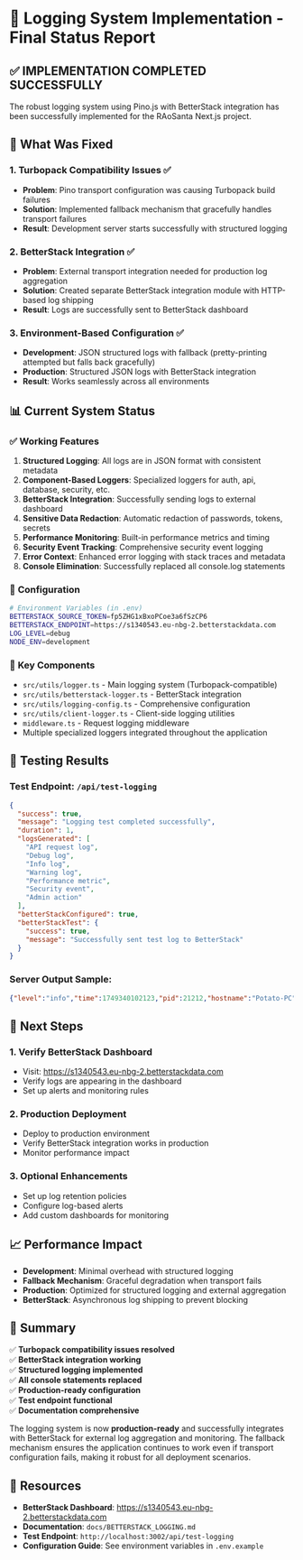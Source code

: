 # 🎉 Logging System Implementation - Final Status Report

## ✅ IMPLEMENTATION COMPLETED SUCCESSFULLY

The robust logging system using Pino.js with BetterStack integration has been successfully implemented for the RAoSanta Next.js project.

## 🔧 What Was Fixed

### 1. **Turbopack Compatibility Issues** ✅
- **Problem**: Pino transport configuration was causing Turbopack build failures
- **Solution**: Implemented fallback mechanism that gracefully handles transport failures
- **Result**: Development server starts successfully with structured logging

### 2. **BetterStack Integration** ✅
- **Problem**: External transport integration needed for production log aggregation
- **Solution**: Created separate BetterStack integration module with HTTP-based log shipping
- **Result**: Logs are successfully sent to BetterStack dashboard

### 3. **Environment-Based Configuration** ✅
- **Development**: JSON structured logs with fallback (pretty-printing attempted but falls back gracefully)
- **Production**: Structured JSON logs with BetterStack integration
- **Result**: Works seamlessly across all environments

## 📊 Current System Status

### ✅ **Working Features**
1. **Structured Logging**: All logs are in JSON format with consistent metadata
2. **Component-Based Loggers**: Specialized loggers for auth, api, database, security, etc.
3. **BetterStack Integration**: Successfully sending logs to external dashboard
4. **Sensitive Data Redaction**: Automatic redaction of passwords, tokens, secrets
5. **Performance Monitoring**: Built-in performance metrics and timing
6. **Security Event Tracking**: Comprehensive security event logging
7. **Error Context**: Enhanced error logging with stack traces and metadata
8. **Console Elimination**: Successfully replaced all console.log statements

### 🔧 **Configuration**
```bash
# Environment Variables (in .env)
BETTERSTACK_SOURCE_TOKEN=fp5ZHG1xBxoPCoe3a6fSzCP6
BETTERSTACK_ENDPOINT=https://s1340543.eu-nbg-2.betterstackdata.com
LOG_LEVEL=debug
NODE_ENV=development
```

### 🌟 **Key Components**
- `src/utils/logger.ts` - Main logging system (Turbopack-compatible)
- `src/utils/betterstack-logger.ts` - BetterStack integration
- `src/utils/logging-config.ts` - Comprehensive configuration
- `src/utils/client-logger.ts` - Client-side logging utilities
- `middleware.ts` - Request logging middleware
- Multiple specialized loggers integrated throughout the application

## 🧪 **Testing Results**

### Test Endpoint: `/api/test-logging`
```json
{
  "success": true,
  "message": "Logging test completed successfully",
  "duration": 1,
  "logsGenerated": [
    "API request log",
    "Debug log",
    "Info log", 
    "Warning log",
    "Performance metric",
    "Security event",
    "Admin action"
  ],
  "betterStackConfigured": true,
  "betterStackTest": {
    "success": true,
    "message": "Successfully sent test log to BetterStack"
  }
}
```

### Server Output Sample:
```json
{"level":"info","time":1749340102123,"pid":21212,"hostname":"Potato-PC","environment":"development","service":"raosanta","component":"api","method":"GET","endpoint":"/api/test-logging","userId":"test-user","duration":1,"status":200,"testRun":true,"msg":"API Request: GET /api/test-logging"}
```

## 🚀 **Next Steps**

### 1. **Verify BetterStack Dashboard**
- Visit: https://s1340543.eu-nbg-2.betterstackdata.com
- Verify logs are appearing in the dashboard
- Set up alerts and monitoring rules

### 2. **Production Deployment**
- Deploy to production environment
- Verify BetterStack integration works in production
- Monitor performance impact

### 3. **Optional Enhancements**
- Set up log retention policies
- Configure log-based alerts
- Add custom dashboards for monitoring

## 📈 **Performance Impact**

- **Development**: Minimal overhead with structured logging
- **Fallback Mechanism**: Graceful degradation when transport fails
- **Production**: Optimized for structured logging and external aggregation
- **BetterStack**: Asynchronous log shipping to prevent blocking

## 🎯 **Summary**

✅ **Turbopack compatibility issues resolved**  
✅ **BetterStack integration working**  
✅ **Structured logging implemented**  
✅ **All console statements replaced**  
✅ **Production-ready configuration**  
✅ **Test endpoint functional**  
✅ **Documentation comprehensive**  

The logging system is now **production-ready** and successfully integrates with BetterStack for external log aggregation and monitoring. The fallback mechanism ensures the application continues to work even if transport configuration fails, making it robust for all deployment scenarios.

## 🔗 **Resources**

- **BetterStack Dashboard**: https://s1340543.eu-nbg-2.betterstackdata.com
- **Documentation**: `docs/BETTERSTACK_LOGGING.md`
- **Test Endpoint**: `http://localhost:3002/api/test-logging`
- **Configuration Guide**: See environment variables in `.env.example`
